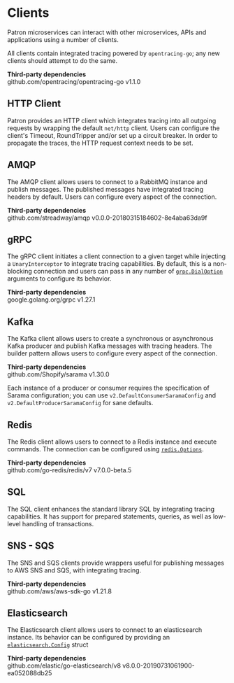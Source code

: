# Clients

Patron microservices can interact with other microservices, APIs and applications using a number of clients.

All clients contain integrated tracing powered by `opentracing-go`; any new clients should attempt to do the same.

**Third-party dependencies**  
github.com/opentracing/opentracing-go v1.1.0


## HTTP Client
Patron provides an HTTP client which integrates tracing into all outgoing requests by wrapping the default `net/http` client. 
Users can configure the client's Timeout, RoundTripper and/or set up a circuit breaker. 
In order to propagate the traces, the HTTP request context needs to be set.

## AMQP
The AMQP client allows users to connect to a RabbitMQ instance and publish messages. The published messages have integrated tracing headers by default. Users can configure every aspect of the connection.

**Third-party dependencies**  
github.com/streadway/amqp v0.0.0-20180315184602-8e4aba63da9f

## gRPC
The gRPC client initiates a client connection to a given target while injecting a `UnaryInterceptor` to integrate tracing capabilities. By default, this is a non-blocking connection and users can pass in any number of [`grpc.DialOption`](https://github.com/grpc/grpc-go/blob/master/dialoptions.go) arguments to configure its behavior.

**Third-party dependencies**  
google.golang.org/grpc v1.27.1


## Kafka
The Kafka client allows users to create a synchronous or asynchronous Kafka producer and publish Kafka messages with tracing headers. The builder pattern allows users to configure every aspect of the connection.

**Third-party dependencies**  
github.com/Shopify/sarama v1.30.0

Each instance of a producer or consumer requires the specification of Sarama configuration; you can use `v2.DefaultConsumerSaramaConfig` and `v2.DefaultProducerSaramaConfig` for sane defaults.

## Redis
The Redis client allows users to connect to a Redis instance and execute commands. The connection can be configured using [`redis.Options`](https://github.com/go-redis/redis/blob/v7/options.go).

**Third-party dependencies**  
github.com/go-redis/redis/v7 v7.0.0-beta.5


## SQL
The SQL client enhances the standard library SQL by integrating tracing capabilities. It has support for prepared statements, queries, as well as low-level handling of transactions.


## SNS - SQS
The SNS and SQS clients provide wrappers useful for publishing messages to AWS SNS and SQS, with integrating tracing.

**Third-party dependencies**  
github.com/aws/aws-sdk-go v1.21.8


## Elasticsearch
The Elasticsearch client allows users to connect to an elasticsearch instance. Its behavior can be configured by providing an [`elasticsearch.Config`](https://github.com/elastic/go-elasticsearch/blob/4b40206692088570801280584e614027e6ce818b/elasticsearch.go#L32) struct

**Third-party dependencies**  
github.com/elastic/go-elasticsearch/v8 v8.0.0-20190731061900-ea052088db25

